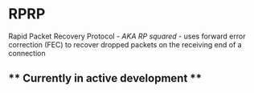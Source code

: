 # RPRP
Rapid Packet Recovery Protocol - *AKA RP squared* - uses forward error correction (FEC) to recover dropped packets on the receiving end of a connection

## ** Currently in active development **
